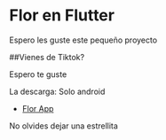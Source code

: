 # Flor en Flutter

Espero les guste este pequeño proyecto

##Vienes de Tiktok?

Espero te guste

La descarga:
Solo android
- [Flor App](https://www.mediafire.com/file/3bg3uyhsrl494uz/app-release.apk/file)

No olvides dejar una estrellita 
